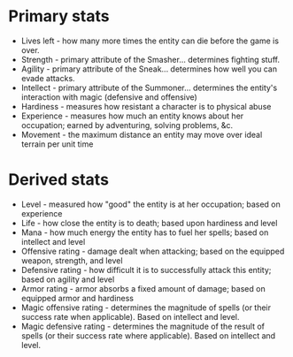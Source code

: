 # Primary stats #

  * Lives left - how many more times the entity can die before the game is over.
  * Strength - primary attribute of the Smasher... determines fighting stuff.
  * Agility - primary attribute of the Sneak... determines how well you can evade attacks.
  * Intellect - primary attribute of the Summoner... determines the entity's interaction with magic (defensive and offensive)
  * Hardiness - measures how resistant a character is to physical abuse
  * Experience - measures how much an entity knows about her occupation; earned by adventuring, solving problems, &c.
  * Movement - the maximum distance an entity may move over ideal terrain per unit time

# Derived stats #

  * Level - measured how "good" the entity is at her occupation; based on experience
  * Life - how close the entity is to death; based upon hardiness and level
  * Mana - how much energy the entity has to fuel her spells; based on intellect and level
  * Offensive rating - damage dealt when attacking; based on the equipped weapon, strength, and level
  * Defensive rating - how difficult it is to successfully attack this entity; based on agility and level
  * Armor rating - armor absorbs a fixed amount of damage; based on equipped armor and hardiness
  * Magic offensive rating - determines the magnitude of spells (or their success rate when applicable).  Based on intellect and level.
  * Magic defensive rating - determines the magnitude of the result of spells (or their success rate where applicable).  Based on intellect and level.